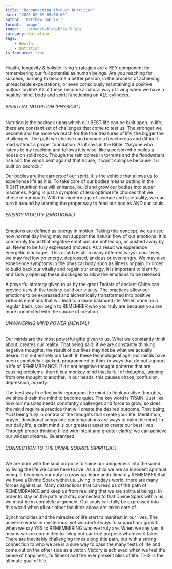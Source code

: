 ```yaml
---
title: 'Reconnecting through Nutrition'
date: "2020-02-09 05:00:00"
author: 'Matthew Gabriel'
format: 'image'
image: '../images/blog/blog-5.jpg'
category: Nutrition
tags:
    - Health
    - Nutrition
is_featured: true
---
```

Health, longevity & holistic living strategies are a KEY component for remembering our full potential as human beings. Are you reaching for success, learning to become a better person, in the process of achieving unreachable expectations, or even consciously maintaining a positive outlook on life? All of these become a natural way of living when we have a healthy mind, body and spirit functioning on ALL cylinders.

<h6>SPIRITUAL NUTRITION (PHYSICAL)</h6>

<p>Nutrition is the bedrock upon which our BEST life can be built upon. in life, there are constant set of challenges that come to test us. The stronger we become and the more we reach for the true treasures of life, the bigger the challenges. The path we choose can become a treacherous and difficult road without a proper foundation. As it says in the Bible: “Anyone who listens to my teaching and follows it is wise, like a person who builds a house on solid rock. Though the rain comes in torrents and the floodwaters rise and the winds beat against that house, it won’t collapse because it is built on bedrock.”</p>

<p>Our bodies are the carriers of our spirit. It is the vehicle that allows us to experience life as it is. To take care of our bodies means putting in the RIGHT nutrition that will enhance, build and grow our bodies into super machines. Aging is just a symptom of less optimal life choices that we chose in our youth. With the modern age of science and spirituality, we can turn it around by learning the proper way to feed our bodies AND our souls</p>

<h6>ENERGY VITALITY (EMOTIONAL)</h6>

<p>Emotions are defined as energy in motion. Taking this concept, we can see how normal day living may not support the natural flow of our emotions. It is commonly found that negative emotions are bottled up, or pushed away by us. Never to be fully expressed (moved). As a result we experience energetic blockages. This could result in many different ways in our lives; we may feel low on energy, depressed, anxious or even angry. We may also experience symptoms in the physical body such as illness or pain. In order to build back our vitality and regain our energy, it is important to identify and slowly open up these blockages to allow the emotions to be released.</p>

<p>A powerful strategy given to us by the great Taoists of ancient China can provide us with the tools to build our vitality. The practices allow our emotions to be expressed and alchemically transformed into positive virtuous emotions that will lead to a more balanced life. When done on a regular basis, you begin to REMEMBER who you truly are because you are more connected with the source of creation</p>

<h6>UNWAVERING MIND POWER (MENTAL)</h6>

<p>Our minds are the most powerful gifts given to us. What we constantly think about, creates our reality. That being said, if we are constantly thinking negative thoughts, the result of our lives may not be what we actually desire. It is not entirely our fault! In these technological age, our minds have been completely hijacked, programmed to think in ways that do not support a life of REMEMBRANCE. If it’s not negative thought patterns that are causing problems, then it is a monkey mind that is full of thoughts, jumping from one thought to another. In our heads, this causes chaos, confusion, depression, anxiety.</p>

<p>The best way to effectively reprogram the mind to think positive thoughts, we should train the mind to become quiet. The key word is TRAIN. Just like how our muscles needs constantly challenges and force to grow, so does the mind require a practice that will create the desired outcome. That being, YOU being fully in control of the thoughts that create your life. Meditation, prayer, devotional songs and contemplations are ways to calm the mind. In our daily life, a calm mind is our greatest asset to create our best lives. Through proper thinking filled with intent and greater clarity, we can achieve our wildest dreams.. Guaranteed!</p>

<h6>CONNECTION TO THE DIVINE SOURCE (SPIRITUAL)</h6>

<p>We are born with the soul purpose to shine our uniqueness into the world by living the life we came here to live. As a child we are an innocent spiritual being. It becomes our duty to grow up, learn and ultimately REMEMBER that we have a Divine Spark within us. Living in todays world, there are many forces against us. Many distractions that can lead us of the path of REMEMBRANCE and keep us from realising that we are spiritual beings. In order to stay on the path and stay connected to that Divine Spark within us, we must be in complete alignment. Our souls can fully be expressed into this world when all our other faculties above are taken care of.</p>

<p>Synchronicities and the miracles of life start to manifest in our lives. The universe works in mysterious, yet wonderful ways to support our growth when we say YES to REMEMBERING who we truly are. When we say yes, it means we are committed to living out our true purpose whatever it takes. There are inevitably challenging times along this path, but with a strong connection to who we are is a sure way to pass the many tests of life and come out on the other side as a victor. Victory is achieved when we feel the sense of happiness, fulfilment and the ever present bliss of life. THIS is the ultimate goal of life.</p>
